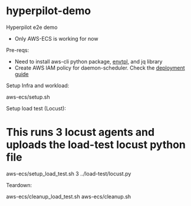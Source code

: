 # hyperpilot-demo
Hyperpilot e2e demo

* Only AWS-ECS is working for now

Pre-reqs:

- Need to install aws-cli python package, [envtpl](https://github.com/andreasjansson/envtpl),  and jq library
- Create AWS IAM policy for daemon-scheduler. Check the [deployment guide](https://github.com/blox/blox/tree/master/deploy)

Setup Infra and workload:

aws-ecs/setup.sh

Setup load test (Locust):

# This runs 3 locust agents and uploads the load-test locust python file
aws-ecs/setup_load_test.sh 3 ../load-test/locust.py

Teardown:

aws-ecs/cleanup_load_test.sh
aws-ecs/cleanup.sh
